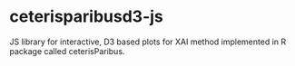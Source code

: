 # ceterisparibusd3-js
JS library for interactive, D3 based plots for XAI method implemented in R package called ceterisParibus.
